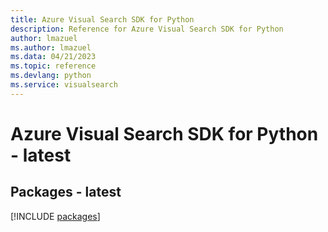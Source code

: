 ```yaml
---
title: Azure Visual Search SDK for Python
description: Reference for Azure Visual Search SDK for Python
author: lmazuel
ms.author: lmazuel
ms.data: 04/21/2023
ms.topic: reference
ms.devlang: python
ms.service: visualsearch
---
```

# Azure Visual Search SDK for Python - latest
## Packages - latest
[!INCLUDE [packages](visual-search-index.md)]